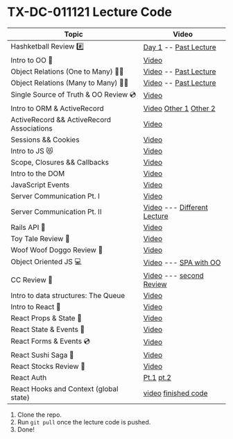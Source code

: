 # TX-DC-011121 Lecture Code

| Topic            | Video                |
| -----            | -----                |
| Hashketball Review #️⃣ | [Day 1](https://youtu.be/f5BO5HLEXqs) -- [Past Lecture](https://youtu.be/Ge8RJa3l32E)  |
| Intro to OO 🔸 | [Video](https://youtu.be/Y1tLv3JdqV4) |
| Object Relations (One to Many) ☝🏻 | [Video](https://youtu.be/NQLJpxQOtxE) -- [Past Lecture](https://www.youtube.com/watch?v=_Sji48pywrE&feature=youtu.be) |
| Object Relations (Many to Many) ✋🏻 | [Video](https://youtu.be/J99YaIgLsak) -- [Past Lecture](https://www.youtube.com/watch?v=7r5et9q2rnM&feature=youtu.be) |
| Single Source of Truth & OO Review 💿 | [Video](https://youtu.be/SCmcZUwc-Hg) |
| Intro to ORM & ActiveRecord | [Video](https://youtu.be/_p--cXuxXb4) [Other 1](https://www.youtube.com/watch?v=7RAQ58I19vE&feature=youtu.be) [Other 2](https://www.youtube.com/watch?v=bhFW9ryre6s&feature=youtu.be) |
| ActiveRecord && ActiveRecord Associations | [Video](https://youtu.be/FAmJXEGu0r4) |
| Sessions && Cookies | [Video](https://youtu.be/Ig3gRdUk7Dg) |
| Intro to JS 😻 | [Video](https://youtu.be/9tt7YlvXfO4) |
| Scope, Closures && Callbacks | [Video](https://youtu.be/K2ma4Zn6iig) |
| Intro to the DOM | [Video](https://youtu.be/UqQ_QY_XU0M)|
| JavaScript Events | [Video](https://youtu.be/IdREBmGrXTM)|
| Server Communication Pt. I | [Video](https://youtu.be/UDtzqf53ox0)|
| Server Communication Pt. II | [Video](https://youtu.be/-Rmm7_IO6Yw) --- [Different Lecture](https://www.youtube.com/watch?v=Sbc64E-yQyU&list=PLc6AmvC5Zybw7_TJTbOvZdhPpmP2MmVKy&index=33) |
| Rails API 🚊 | [Video](https://youtu.be/frc5Zvo9FGs) |
| Toy Tale Review 🧸|  [Video](https://youtu.be/KjoEXTNiu3g) |
| Woof Woof Doggo Review 🐶 |  [Video](https://youtu.be/4bpNt0Qnh6M) |
| Object Oriented JS 💻 |  [Video](https://youtu.be/9B-JZLmyqT8) --- [SPA with OO](https://www.youtube.com/watch?v=xCAtmGUrCK8)|
| CC Review 🐶 |  [Video](https://youtu.be/CPE7PpxpHrU) --- [second Review](https://youtu.be/QLJhL3FlHb8) |
| Intro to data structures: The Queue |  [Video](https://youtu.be/VoDZwt-Hni4) |
| Intro to React 👾 |  [Video](https://youtu.be/w9GD0UBFJYE) |
| React Props & State 🎉 |  [Video](https://youtu.be/ZNUb1Jev8YQ) |
| React State & Events 🎃 |  [Video](https://youtu.be/aCr54OQYN30) |
| React Forms & Events 💿 |  [Video](https://youtu.be/yiwUuFSKyhc) |
| React Sushi Saga 🍣 |  [Video](https://youtu.be/zdcrZyJeEYs) |
| React Stocks Review 💸 |  [Video](https://youtu.be/hwQgBAmEcvQ) |
| React Auth|  [Pt.1](https://www.youtube.com/watch?v=rs-9aKCj8fQ) [pt.2](https://www.youtube.com/watch?v=lkaGXo1wER0)|
| React Hooks and Context (global state)| [video](https://youtu.be/JbWopBbLY2k) [finished code](https://github.com/adamwjo/react-context-api)|


1. Clone the repo.
2. Run `git pull` once the lecture code is pushed.
3. Done!
